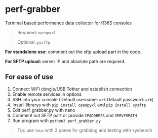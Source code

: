 # perf-grabber
Terminal based performance data collector for R36S consoles

> Required: `openpyxl`

> Optional: `pysftp`

**For standalone use:** comment out the sftp upload part in the code.

**For SFTP upload:** server IP and absolute path are requierd.

## For ease of use

1. Connect WiFi dongle/USB Tether and establish connection
2. Enable remote services in options
3. SSH into your console (Default username: `ark` Default password: `ark`)
4. Install librarys with `pip install openpyxl` and  `pip install pysftp`
5. Edit perf_grabber.py with nano
6. Comment out SFTP part or provide ``IPADDRESS`` and ``SERVERPATH``
7. Run program with `python3 perf_grabber.py` 
   
>Tip: use ``tmux`` with 2 panes for grabbing and testing with sysbench
